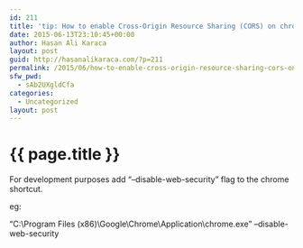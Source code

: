 ```yaml
---
id: 211
title: 'tip: How to enable Cross-Origin Resource Sharing (CORS) on chrome'
date: 2015-06-13T23:10:45+00:00
author: Hasan Ali Karaca
layout: post
guid: http://hasanalikaraca.com/?p=211
permalink: /2015/06/how-to-enable-cross-origin-resource-sharing-cors-on-chrome/
sfw_pwd:
  - sAb2UXgldCfa
categories:
  - Uncategorized
layout: post
---
```


{{ page.title }}
================

For development purposes add &#8220;&#8211;disable-web-security&#8221; flag to the chrome shortcut.

eg:

&#8220;C:\Program Files (x86)\Google\Chrome\Application\chrome.exe&#8221; &#8211;disable-web-security
 
